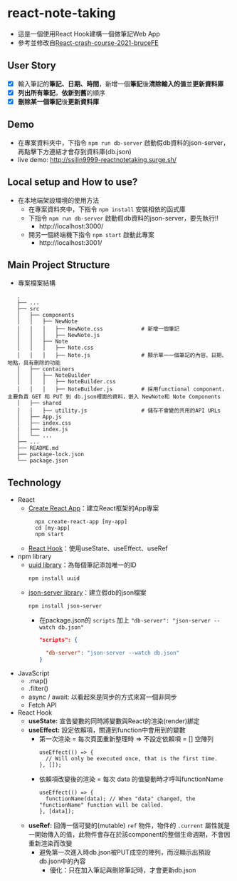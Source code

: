 # react-note-taking
 - 這是一個使用React Hook建構一個做筆記Web App
 - 參考並修改自[React-crash-course-2021-bruceFE](https://github.com/scps960740/React-crash-course-2021-bruceFE)

## User Story
 - [x] 輸入筆記的**筆記、日期、時間**，新增一個**筆記**後**清除輸入的值**並**更新資料庫**
 - [x] **列出所有筆記**，**依新到舊**的順序
 - [x] **刪除某一個筆記**後**更新資料庫**

## Demo
 - 在專案資料夾中，下指令 `npm run db-server` 啟動假db資料的json-server，再點擊下方連結才會存到資料庫(db.json)
 - live demo: http://ssjlin9999-reactnotetaking.surge.sh/

## Local setup and How to use?
 - 在本地端架設環境的使用方法
    - 在專案資料夾中，下指令 `npm install` 安裝相依的函式庫
    - 下指令 `npm run db-server` 啟動假db資料的json-server，要先執行!!
       - http://localhost:3000/
    - 開另一個終端機下指令 `npm start` 啟動此專案
       - http://localhost:3001/

## Main Project Structure
 - 專案檔案結構
 ```
    .
    ├── ...
    ├── src
    │   ├── components
    │   │   ├── NewNote
    │   │   │   ├── NewNote.css            # 新增一個筆記
    │   │   │   ├── NewNote.js
    │   │   ├── Note
    │   │   │   ├── Note.css
    │   │   │   ├── Note.js                # 顯示單一一個筆記的內容、日期、地點，具有刪除的功能
    │   ├── containers
    │   │   ├── NoteBuilder
    │   │   │   ├── NoteBuilder.css
    │   │   │   ├── NoteBuilder.js         # 採用functional component，主要負責 GET 和 PUT 到 db.json裡面的資料，嵌入 NewNote和 Note Components
    │   ├── shared
    │   │   ├── utility.js                 # 儲存不會變的共用的API URLs
    │   ├── App.js
    │   ├── index.css
    |   ├── index.js 
    │   └── ...
    ├── ...
    ├── README.md
    ├── package-lock.json
    └── package.json
```

## Technology
 - React
    - [Create React App](https://github.com/facebook/create-react-app)：建立React框架的App專案
      ```properties
        npx create-react-app [my-app]
        cd [my-app]
        npm start
      ```
    - [React Hook](https://reactjs.org/docs/hooks-intro.html)：使用useState、useEffect、useRef
 - npm library
     - [uuid library](https://www.npmjs.com/package/uuid)：為每個筆記添加唯一的ID
       ```properties
       npm install uuid
       ```
     - [json-server library](https://www.npmjs.com/package/json-server)：建立假db的json檔案
       ```properties
       npm install json-server
       ```
        - 在package.json的 `scripts` 加上 `"db-server": "json-server --watch db.json" `
          ```json
          "scripts": {

            "db-server": "json-server --watch db.json" 
          }
          ```
 - JavaScript
    - .map()
    - .filter()
    - async / await: 以看起來是同步的方式來寫一個非同步
    - Fetch API
 - React Hook
    - **useState:** 宣告變數的同時將變數與React的渲染(render)綁定
    - **useEffect:** 設定依賴項，關連到function中會用到的變數
      - 第一次渲染 = 每次頁面重新整理時 => 不設定依賴項 = [] 空陣列 
        ```
        useEffect(() => {
          // Will only be executed once, that is the first time.
        }, []);
        ```
      - 依賴項改變後的渲染 = 每次 data 的值變動時才呼叫functionName
        ```
        useEffect(() => {
          functionName(data); // When "data" changed, the "functionName" function will be called.
        }, [data]);
        ```
    - **useRef:** 回傳一個可變的(mutable) `ref` 物件，物件的 `.current` 屬性就是一開始傳入的值，此物件會存在於該component的整個生命週期，不會因重新渲染而改變
       - 避免第一次進入時db.json被PUT成空的陣列，而沒顯示出預設db.json中的內容
          - 優化：只在加入筆記與刪除筆記時，才會更新db.json
